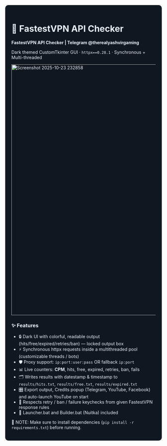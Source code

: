 <!-- README snippet -->
<div style="background:#0f1720;color:#e6eef8;padding:20px;border-radius:10px;">
  <h1>🚀 FastestVPN API Checker</h1>
  <p><strong>FastestVPN API Checker | Telegram @therealyashvirgaming</strong></p>
  <p>Dark themed CustomTkinter GUI · <code>httpx==0.28.1</code> · Synchronous + Multi-threaded</p>

<img width="1292" height="808" alt="Screenshot 2025-10-23 232858" src="https://github.com/user-attachments/assets/4fc88e4e-c30b-4ee8-a0e9-5eda8db53c11" />

  <h3>✨ Features</h3>
  <ul>
    <li>🔒 Dark UI with colorful, readable output (hits/free/expired/retries/ban) — locked output box</li>
    <li>⚡ Synchronous httpx requests inside a multithreaded pool (customizable threads / bots)</li>
    <li>🛡️ Proxy support: <code>ip:port:user:pass</code> OR fallback <code>ip:port</code></li>
    <li>📊 Live counters: <strong>CPM</strong>, hits, free, expired, retries, ban, fails</li>
    <li>🗂 Writes results with datestamp & timestamp to <code>results/hits.txt</code>, <code>results/free.txt</code>, <code>results/expired.txt</code></li>
    <li>🎛️ Export output, Credits popup (Telegram, YouTube, Facebook) and auto-launch YouTube on start</li>
    <li>🔁 Respects retry / ban / failure keychecks from given FastestVPN response rules</li>
    <li>🧰 Launcher.bat and Builder.bat (Nuitka) included</li>
  </ul>

  <p>📝 NOTE: Make sure to install dependencies (<code>pip install -r requirements.txt</code>) before running.</p>
</div>
